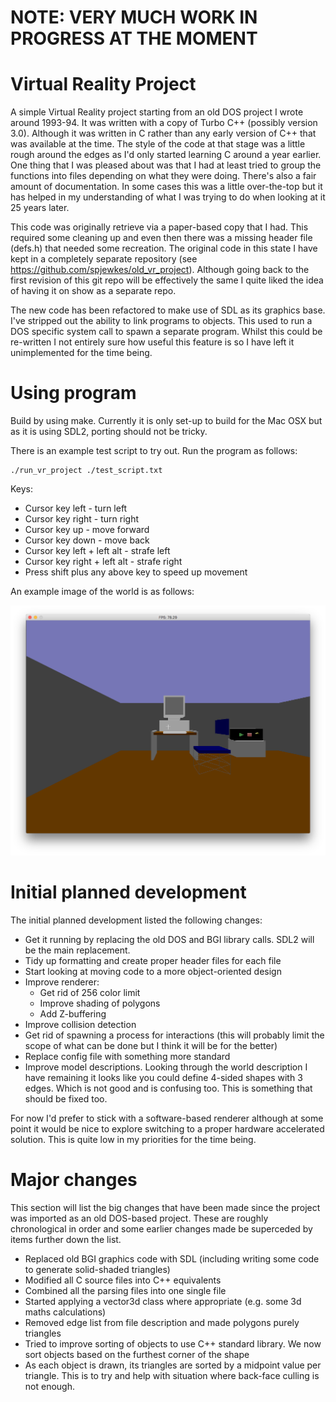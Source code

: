 # NOTE: VERY MUCH WORK IN PROGRESS AT THE MOMENT

# Virtual Reality Project

A simple Virtual Reality project starting from an old DOS project I wrote around 1993-94. It was written with a copy of Turbo C++ (possibly version 3.0). Although it was written in C rather than any early version of C++ that was available at the time. The style of the code at that stage was a little rough around the edges as I'd only started learning C around a year earlier. One thing that I was pleased about was that I had at least tried to group the functions into files depending on what they were doing. There's also a fair amount of documentation. In some cases this was a little over-the-top but it has helped in my understanding of what I was trying to do when looking at it 25 years later.

This code was originally retrieve via a paper-based copy that I had. This required some cleaning up and even then there was a missing header file (defs.h) that needed some recreation. The original code in this state I have kept in a completely separate repository (see https://github.com/spjewkes/old_vr_project). Although going back to the first revision of this git repo will be effectively the same I quite liked the idea of having it on show as a separate repo.

The new code has been refactored to make use of SDL as its graphics base. I've stripped out the ability to link programs to objects. This used to run a DOS specific system call to spawn a separate program. Whilst this could be re-written I not entirely sure how useful this feature is so I have left it unimplemented for the time being.

# Using program

Build by using make. Currently it is only set-up to build for the Mac OSX but as it is using SDL2, porting should not be tricky.

There is an example test script to try out. Run the program as follows:

```
./run_vr_project ./test_script.txt
```

Keys:

* Cursor key left - turn left
* Cursor key right - turn right
* Cursor key up - move forward
* Cursor key down - move back
* Cursor key left + left alt - strafe left
* Cursor key right + left alt - strafe right
* Press shift plus any above key to speed up movement

An example image of the world is as follows:

![alt text](https://github.com/spjewkes/vr_project/blob/master/res/hires_test_world.png)

# Initial planned development

The initial planned development listed the following changes:

* Get it running by replacing the old DOS and BGI library calls. SDL2 will be the main replacement.
* Tidy up formatting and create proper header files for each file
* Start looking at moving code to a more object-oriented design
* Improve renderer:
  * Get rid of 256 color limit
  * Improve shading of polygons
  * Add Z-buffering
* Improve collision detection
* Get rid of spawning a process for interactions (this will probably limit the scope of what can be done but I think it will be for the better)
* Replace config file with something more standard
* Improve model descriptions. Looking through the world description I have remaining it looks like you could define 4-sided shapes with 3 edges. Which is not good and is confusing too. This is something that should be fixed too.

For now I'd prefer to stick with a software-based renderer although at some point it would be nice to explore switching to a proper hardware accelerated solution. This is quite low in my priorities for the time being.

# Major changes

This section will list the big changes that have been made since the project was imported as an old DOS-based project. These are roughly chronological in order and some earlier changes made be superceded by items further down the list.

* Replaced old BGI graphics code with SDL (including writing some code to generate solid-shaded triangles)
* Modified all C source files into C++ equivalents
* Combined all the parsing files into one single file
* Started applying a vector3d class where appropriate (e.g. some 3d maths calculations)
* Removed edge list from file description and made polygons purely triangles
* Tried to improve sorting of objects to use C++ standard library. We now sort objects based on the furthest corner of the shape
* As each object is drawn, its triangles are sorted by a midpoint value per triangle. This is to try and help with situation where back-face culling is not enough.
